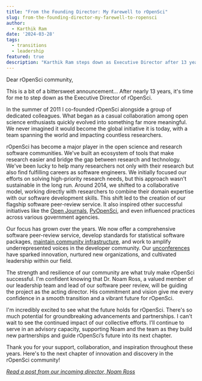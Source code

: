 ```yaml
---
title: "From the Founding Director: My Farewell to rOpenSci"
slug: from-the-founding-director-my-farewell-to-ropensci
author:
  - Karthik Ram
date: '2024-03-28'
tags:
  - transitions
  - leadership
featured: true
description: "Karthik Ram steps down as Executive Director after 13 years"
---
```



Dear rOpenSci community,

This is a bit of a bittersweet announcement... After nearly 13 years, it's time for me to step down as the Executive Director of rOpenSci.

In the summer of 2011 I co-founded rOpenSci alongside a group of dedicated colleagues. What began as a casual collaboration among open science enthusiasts quickly evolved into something far more meaningful. We never imagined it would become the global initiative it is today, with a team spanning the world and impacting countless researchers.

rOpenSci has become a major player in the open science and research software communities. We've built an ecosystem of tools that make research easier and bridge the gap between research and technology. We've been lucky to help many researchers not only with their research but also find fulfilling careers as software engineers. We initially focused our efforts on solving high-priority research needs, but this approach wasn't sustainable in the long run. Around 2014, we shifted to a collaborative model, working directly with researchers to combine their domain expertise with our software development skills. This shift led to the creation of our flagship software peer-review service.  It also inspired other successful initiatives like the [Open Journals](https://www.theoj.org/), [PyOpenSci](https://www.pyopensci.org/), and even influenced practices across various government agencies.

Our focus has grown over the years. We now offer a comprehensive software peer-review service, develop standards for statistical software packages, [maintain community infrastructure](https://r-lib.r-universe.dev/), and work to amplify underrepresented voices in the developer community. Our [unconferences](https://ropensci.org/tags/unconf/) have sparked innovation, nurtured new organizations, and cultivated leadership within our field.

The strength and resilience of our community are what truly make rOpenSci successful.  I'm confident knowing that Dr. Noam Ross, a valued member of our leadership team and lead of our software peer review, will be guiding the project as the acting director. His commitment and vision give me every confidence in a smooth transition and a vibrant future for rOpenSci.

I'm incredibly excited to see what the future holds for rOpenSci. There's so much potential for groundbreaking advancements and partnerships. I can't wait to see the continued impact of our collective efforts. I’ll continue to serve in an advisory capacity, supporting Noam and the team as they build new partnerships and guide rOpenSci’s future into its next chapter.

Thank you for your support, collaboration, and inspiration throughout these years. Here's to the next chapter of innovation and discovery in the rOpenSci community!

[_Read a post from our incoming director, Noam Ross_](https://ropensci.org/blog/post)